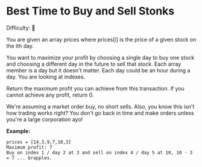 
# Best Time to Buy and Sell Stonks

Difficulty: :hatching_chick:

You are given an array prices where prices[i] is the price of a given stock on the ith day.

You want to maximize your profit by choosing a single day to buy one stock and choosing a different day in the future to sell that stock. Each array member is a day but it doesn't matter. Each day could be an hour during a day. You are looking at indexes.

Return the maximum profit you can achieve from this transaction. If you cannot achieve any profit, return 0.

We're assuming a market order buy, no short sells. Also, you know this isn't how trading works right? You don't go back in time and make orders unless you're a large corporation ayo!


**Example:**
```
prices = [14,3,9,7,10,3]
Maximum profit: 7
Buy on index 1 / day 2 at 3 and sell on index 4 / day 5 at 10, 10 - 3 = 7 ... brapples.
```
